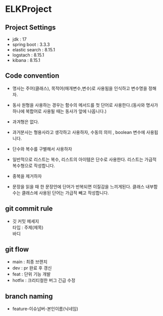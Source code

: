 # ELKProject

## Project Settings
- jdk : 17
- spring boot : 3.3.3
- elastic search : 8.15.1
- logstach : 8.15.1
- kibana : 8.15.1
  

## Code convention

- 명사는 주어(클래스), 목적어(매개변수,변수)로 사용됨을 인식하고 변수명을 정해자.

- 동사 원형을 사용하는 경우는 함수의 메서드를 첫 단어로 사용한다.(동사와 명사가 하나에 복합어로 사용될 때는 동사가 앞에 나옵니다.)

- 과겨형은 없다.

- 과거분사는 형용사라고 생각하고 사용하자, 수동의 의미 , boolean 변수에 사용됩니다.

- 단수와 복수를 구별해서 사용하자

- 일반적으로 리스트는 복수, 리스트의 아이템은 단수로 사용한다. 리스트는 가급적 복수형으로 작성합니다.

- 중복을 제거하자

- 문장을 읽을 때 한 문장안에 단어가 반복되면 이질감을 느끼게된다. 클래스 내부함수는 클래스에 사용된 단어는 가급적 빼고 작성합니다.


## git commit rule

- 깃 커밋 메세지 <br>
  타입 : 주제(제목) <br>
  바디



## git flow
- main : 최종 브랜치 
- dev : pr 완료 후 갱신
- feat : 단위 기능 개발
- hotfix : 크리티컬한 버그 긴급 수정

## branch naming
- feature-이슈넘버-본인이름(닉네임)

